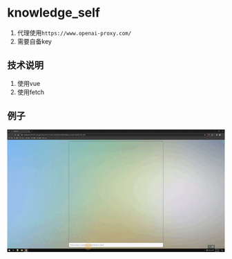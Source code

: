 # knowledge_self
1. 代理使用`https://www.openai-proxy.com/`
2. 需要自备key

## 技术说明
1. 使用vue
2. 使用fetch

## 例子
![](gif/20240403_175346.gif)
